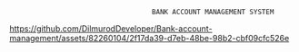                                        BANK ACCOUNT MANAGEMENT SYSTEM

https://github.com/DilmurodDeveloper/Bank-account-management/assets/82260104/2f17da39-d7eb-48be-98b2-cbf09cfc526e

